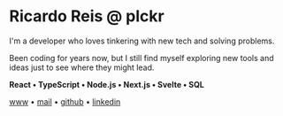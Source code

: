 # Ricardo Reis @ plckr

I'm a developer who loves tinkering with new tech and solving problems.

Been coding for years now, but I still find myself exploring new tools and ideas just to see where they might lead.

**React • TypeScript • Node.js • Next.js • Svelte • SQL**

[www](http://plckr.dev) • [mail](mailto:ricardo@plckr.dev) • [github](https://www.github.com/plckr) • [linkedin](https://www.linkedin.com/in/ricardoreis2)
